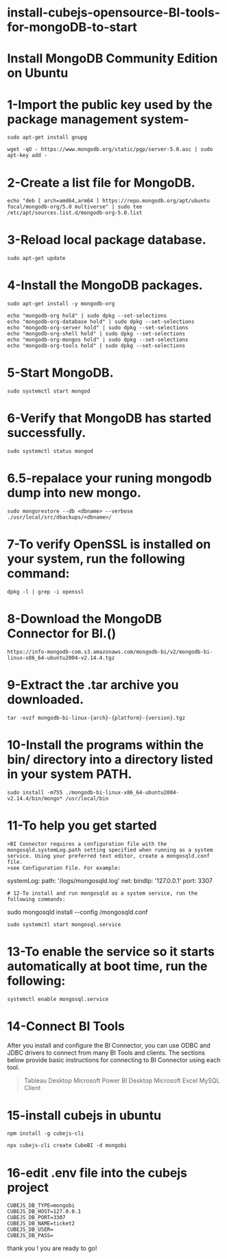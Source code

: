 # install-cubejs-opensource-BI-tools-for-mongoDB-to-start

# Install MongoDB Community Edition on Ubuntu

# 1-Import the public key used by the package management system-
```
sudo apt-get install gnupg
```
```
wget -qO - https://www.mongodb.org/static/pgp/server-5.0.asc | sudo apt-key add -
```

# 2-Create a list file for MongoDB.
```
echo "deb [ arch=amd64,arm64 ] https://repo.mongodb.org/apt/ubuntu focal/mongodb-org/5.0 multiverse" | sudo tee /etc/apt/sources.list.d/mongodb-org-5.0.list
```

# 3-Reload local package database.
```
sudo apt-get update
```

# 4-Install the MongoDB packages.
```
sudo apt-get install -y mongodb-org
```
```
echo "mongodb-org hold" | sudo dpkg --set-selections
echo "mongodb-org-database hold" | sudo dpkg --set-selections
echo "mongodb-org-server hold" | sudo dpkg --set-selections
echo "mongodb-org-shell hold" | sudo dpkg --set-selections
echo "mongodb-org-mongos hold" | sudo dpkg --set-selections
echo "mongodb-org-tools hold" | sudo dpkg --set-selections
```

# 5-Start MongoDB.
```
sudo systemctl start mongod
```

# 6-Verify that MongoDB has started successfully.
```
sudo systemctl status mongod
```

# 6.5-repalace your runing mongodb dump into new mongo.
```
sudo mongorestore --db <dbname> --verbose ./usr/local/src/dbackups/<dbname>/
```
# 7-To verify OpenSSL is installed on your system, run the following command:
```
dpkg -l | grep -i openssl
```
# 8-Download the MongoDB Connector for BI.()
```
https://info-mongodb-com.s3.amazonaws.com/mongodb-bi/v2/mongodb-bi-linux-x86_64-ubuntu2004-v2.14.4.tgz
```
# 9-Extract the .tar archive you downloaded.
```
tar -xvzf mongodb-bi-linux-{arch}-{platform}-{version}.tgz
```
# 10-Install the programs within the bin/ directory into a directory listed in your system PATH.
```
sudo install -m755 ./mongodb-bi-linux-x86_64-ubuntu2004-v2.14.4/bin/mongo* /usr/local/bin
```
# 11-To help you get started
```
>BI Connector requires a configuration file with the mongosqld.systemLog.path setting specified when running as a system service. Using your preferred text editor, create a mongosqld.conf file. 
>see Configuration File. For example:
```
systemLog:
  path: '/logs/mongosqld.log'
net:
  bindIp: '127.0.0.1'
  port: 3307

```
# 12-To install and run mongosqld as a system service, run the following commands:
```
sudo mongosqld install --config <pathToConfigFile>/mongosqld.conf
```
sudo systemctl start mongosql.service
```
# 13-To enable the service so it starts automatically at boot time, run the following:
```
systemctl enable mongosql.service
```
  
# 14-Connect BI Tools

After you install and configure the BI Connector, you can use ODBC and JDBC drivers to connect from many BI Tools and clients. The sections below provide basic instructions for connecting to BI Connector using each tool.

>Tableau Desktop
>Microsoft Power BI Desktop
>Microsoft Excel
>MySQL Client

# 15-install cubejs in ubuntu 
```
npm install -g cubejs-cli
```
```
npx cubejs-cli create CubeBI -d mongobi
```
# 16-edit .env file into the cubejs project
```
CUBEJS_DB_TYPE=mongobi
CUBEJS_DB_HOST=127.0.0.1
CUBEJS_DB_PORT=3307 
CUBEJS_DB_NAME=ticket2
CUBEJS_DB_USER=
CUBEJS_DB_PASS=
```
  
thank you ! you are ready to go!
  
